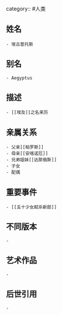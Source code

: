 category:: #人类
## 姓名
	- 埃古普托斯
## 别名
	- Aegyptus
## 描述
	- [[埃及]]之名来历
## 亲属关系
	- 父亲[[柏罗斯]]
	- 母亲[[安喀诺厄]]
	- 兄弟姐妹[[达那俄斯]]
	- 子女
	- 配偶
## 重要事件
	- [[五十少女弑杀新郎]]
## 不同版本
	-
## 艺术作品
	-
## 后世引用
	-
